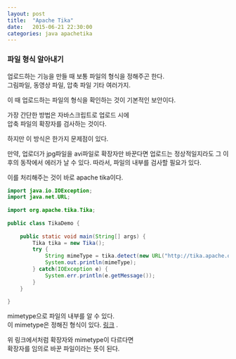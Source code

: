```yaml
---
layout: post
title:  "Apache Tika"
date:   2015-06-21 22:30:00
categories: java apachetika
---
```



### 파일 형식 알아내기 

업로드하는 기능을 만들 때 보통 파일의 형식을 정해주곤 한다.  
그림파일, 동영상 파일, 압축 파일 기타 여러가지.  

이 때 업로드하는 파일의 형식을 확인하는 것이 기본적인 보안이다.  

가장 간단한 방법은 자바스크립트로 업로드 시에  
압축 파일의 확장자를 검사하는 것이다.  

하지만 이 방식은 한가지 문제점이 있다.  

만약, 업로더가 jpg파일을 avi파일로 확장자만 바꾼다면
업로드는 정상적일지라도 그 이후의 동작에서 에러가 날 수 있다. 
따라서, 파일의 내부를 검사할 필요가 있다.  

이를 처리해주는 것이 바로 apache tika이다.  

```java
import java.io.IOException;
import java.net.URL;
 
import org.apache.tika.Tika;
 
public class TikaDemo {
 
    public static void main(String[] args) {
        Tika tika = new Tika();
        try {
            String mimeType = tika.detect(new URL("http://tika.apache.org/tika.png"));
            System.out.println(mimeType);
        } catch(IOException e) {
            System.err.println(e.getMessage());
        }
    }
 
}
```

mimetype으로 파일의 내부를 알 수 있다.  
이 mimetype은 정해진 형식이 있다. [링크](http://www.sitepoint.com/web-foundations/mime-types-complete-list/) . 

위 링크에서처럼 확장자와 mimetype이 다르다면  
확장자를 임의로 바꾼 파일이라는 뜻이 된다.  



